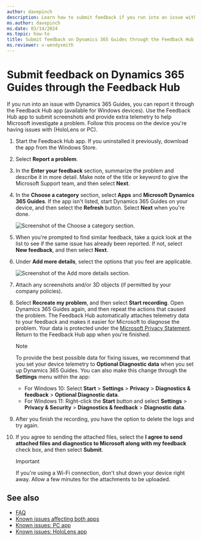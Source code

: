 ```yaml
---
author: davepinch
description: Learn how to submit feedback if you run into an issue with Microsoft Dynamics 365 Guides.
ms.author: davepinch
ms.date: 03/14/2024
ms.topic: how-to
title: Submit feedback on Dynamics 365 Guides through the Feedback Hub
ms.reviewer: v-wendysmith
---
```


# Submit feedback on Dynamics 365 Guides through the Feedback Hub

If you run into an issue with Dynamics 365 Guides, you can report it through the Feedback Hub app (available for Windows devices). Use the Feedback Hub app to submit screenshots and provide extra telemetry to help Microsoft investigate a problem. Follow this process on the device you're having issues with (HoloLens or PC).

1. Start the Feedback Hub app. If you uninstalled it previously, download the app from the Windows Store.

1. Select **Report a problem**.

1. In the **Enter your feedback** section, summarize the problem and describe it in more detail. Make note of the title or keyword to give the Microsoft Support team, and then select **Next**.

1. In the **Choose a category** section, select **Apps** and **Microsoft Dynamics 365 Guides**. If the app isn't listed, start Dynamics 365 Guides on your device, and then select the **Refresh** button. Select **Next** when you're done.

    ![Screenshot of the Choose a category section.](media/submit-feedback-choose-category.jpg "Screenshot of the Choose a category section")

1. When you're prompted to find similar feedback, take a quick look at the list to see if the same issue has already been reported. If not, select **New feedback**, and then select **Next**.

1. Under **Add more details**, select the options that you feel are applicable.

    ![Screenshot of the Add more details section.](media/submit-feedback-add-details.jpg "Screenshot of the Add more details section")

1. Attach any screenshots and/or 3D objects (if permitted by your company policies).

1. Select **Recreate my problem**, and then select **Start recording**. Open Dynamics 365 Guides again, and then repeat the actions that caused the problem. The Feedback Hub automatically attaches telemetry data to your feedback and makes it easier for Microsoft to diagnose the problem. Your data is protected under the [Microsoft Privacy Statement](https://privacy.microsoft.com/privacystatement). Return to the Feedback Hub app when you're finished.

   > [!Note]
   > To provide the best possible data for fixing issues, we recommend that you set your device telemetry to **Optional Diagnostic data** when you set up Dynamics 365 Guides. You can also make this change through the **Settings** menu within the app:
   > - For Windows 10: Select **Start** > **Settings** > **Privacy** > **Diagnostics & feedback** > **Optional Diagnostic data**.
   > - For Windows 11: Right-click the **Start** button and select **Settings** > **Privacy & Security** > **Diagnostics & feedback** > **Diagnostic data**.

1. After you finish the recording, you have the option to delete the logs and try again.

1. If you agree to sending the attached files, select the **I agree to send attached files and diagnostics to Microsoft along with my feedback** check box, and then select **Submit**.

    > [!IMPORTANT]
    > If you're using a Wi-Fi connection, don't shut down your device right away. Allow a few minutes for the attachments to be uploaded.

## See also

- [FAQ](faq.md)
- [Known issues affecting both apps](known-issues.md)
- [Known issues: PC app](known-issues-pc-app.md)
- [Known issues: HoloLens app](known-issues-hololens-app.md)
